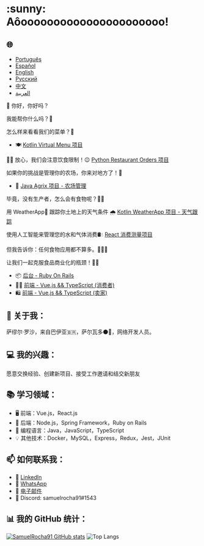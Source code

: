 <h1>:sunny: Aôoooooooooooooooooooooo! </h1>

<h2>🌐</h2>
<ul>
  <li><a href="https://github.com/SamuelRocha91/SamuelRocha91/blob/main/README.md" target="_blank">Português</a></li>
  <li><a href="https://github.com/SamuelRocha91/SamuelRocha91/blob/main/README_SP.MD" target="_blank">Español</a></li>
  <li><a href="https://github.com/SamuelRocha91/SamuelRocha91/blob/main/README_EN.MD" target="_blank">English</a></li>
  <li><a href="https://github.com/SamuelRocha91/SamuelRocha91/blob/main/README_язык.md" target="_blank">Русский</a></li>
  <li><a href="https://github.com/SamuelRocha91/SamuelRocha91/blob/main/README_华语.md" target="_blank">中文</a></li>
  <li><a href="https://github.com/SamuelRocha91/SamuelRocha91/blob/main/README_ar.md" target="_blank">العربية</a></li>
</ul>

👋 你好，你好吗？

<div>
  <p>我能帮你什么吗？🥰</p>
  <p>怎么样来看看我们的菜单？🧾</p>
  <ul>
    <li>
      🍽️ <a href="https://github.com/SamuelRocha91/kotlinVirtualMenu/blob/main/README_ch.md" target="_blank">Kotlin Virtual Menu 项目</a>
    </li>
  </ul>
  <p>
    👩‍🍳 放心，我们会注意饮食限制！😉
      <a href="https://github.com/SamuelRocha91/restaurantOrders/blob/main/README_ch.md" target="_blank">Python Restaurant Orders 项目</a>
  </p>
</div>

<p>如果你的挑战是管理你的农场，你来对地方了！🎯</p>
<ul>
  <li>🌾 <a href="https://github.com/SamuelRocha91/Agrix/blob/main/README_ch.md" target="_blank">Java Agrix 项目 - 农场管理</a></li>
</ul>
<p>毕竟，没有生产者，怎么会有食物呢？🤔👀</p>

<p>用 WeatherApp📱 跟踪你土地上的天气条件 🌧️ <a href="https://github.com/SamuelRocha91/kotlinWeatherApp/blob/main/README_ch.md" target="_blank">Kotlin WeatherApp 项目 - 天气跟踪</a></p>

<p>使用人工智能来管理您的水和气体消费🛢️💧 <a href="https://github.com/SamuelRocha91/precisionReactApplication/blob/main/README_ch.md" target="_blank">React 消费测量项目</a></p>

<p>但我告诉你：任何食物应用都不算多。🤪🚀🤷 </p>
<p>让我们一起克服食品商业化的瓶颈！💯🥗</p>
<ul>
  <li>📦 <a href="https://github.com/SamuelRocha91/delivery_back/blob/main/README_ch.md" target="_blank">后台 - Ruby On Rails</a></li>
  <li>👨‍💻 <a href="https://github.com/SamuelRocha91/consumy/blob/main/README_ch.md" target="_blank">前端 - Vue.js && TypeScript (消费者)</a></li>
  <li>🛍️ <a href="https://github.com/SamuelRocha91/seller_application/blob/main/README_ch.md" target="_blank">前端 - Vue.js && TypeScript (卖家)</a></li>
</ul>

<h2>🧑 关于我：</h2>
<p>萨缪尔·罗沙，来自巴伊亚🇧🇷，萨尔瓦多⚫🔴，网络开发人员。</p>

<h2>💻 我的兴趣：</h2>
<p>愿意交换经验、创建新项目、接受工作邀请和结交新朋友</p>

<h2>📚 学习领域：</h2>
<ul>
  <li>🖥️ 前端：Vue.js，React.js</li>
  <li>📡 后端：Node.js，Spring Framework，Ruby on Rails</li>
  <li>📖 编程语言：Java，JavaScript，TypeScript</li>
  <li>💡 其他技术：Docker，MySQL，Express，Redux，Jest，JUnit</li>
</ul>

<h2>📫 如何联系我：</h2>
<ul>
  <li>💼 <a href="https://www.linkedin.com/in/samuel-rocha-88278224a/" target="_blank">LinkedIn</a></li>
  <li>📱 <a href="https://wa.me/71992594946" target="_blank">WhatsApp</a></li>
  <li>📧 <a href="mailto:samuel_sr@hotmail.com.br">电子邮件</a></li>
  <li>💬 Discord: samuelrocha91#1543</li>
</ul>

<h2>📊 我的 GitHub 统计：</h2>

[![SamuelRocha91 GitHub stats](https://github-readme-stats.vercel.app/api?username=SamuelRocha91)](https://github.com/SamuelRocha91/github-readme-stats)
![Top Langs](https://github-readme-stats.vercel.app/api/top-langs/?username=SamuelRocha91&langs_count=8&layout=compact)
